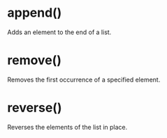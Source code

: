 # append() 
Adds an element to the end of a list.

# remove() 

Removes the first occurrence of a specified element.

# reverse()

Reverses the elements of the list in place.

